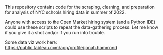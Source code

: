 This repository contains code for the scraping, cleaning, and preparation for analysis of NYC schools hiring data in summer of 2022.

Anyone with access to the Open Market hiring system (and a Python IDE) could use these scripts to repeat the data-gathering process. Let me know if you give it a shot and/or if you run into trouble.

Some data viz work here: https://public.tableau.com/app/profile/jonah.hammond
